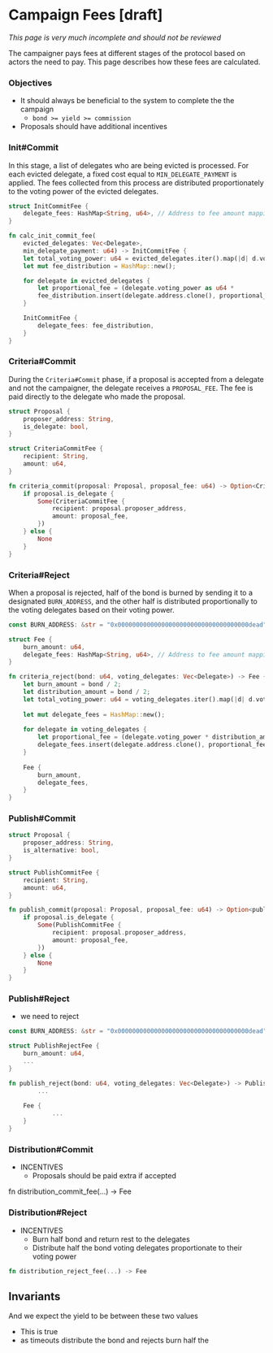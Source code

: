 # Campaign Fees [draft]

*This page is very much incomplete and should not be reviewed*

The campaigner pays fees at different stages of the protocol based on actors the need to pay. This page describes how these fees are calculated.

### Objectives

- It should always be beneficial to the system to complete the the campaign
    - `bond >= yield >= commission`
- Proposals should have additional incentives

### Init#Commit

In this stage, a list of delegates who are being evicted is processed. For each evicted delegate, a fixed cost equal to `MIN_DELEGATE_PAYMENT` is applied. The fees collected from this process are distributed proportionately to the voting power of the evicted delegates.

```rust
struct InitCommitFee {
    delegate_fees: HashMap<String, u64>, // Address to fee amount mapping
}

fn calc_init_commit_fee(
    evicted_delegates: Vec<Delegate>, 
    min_delegate_payment: u64) -> InitCommitFee {
    let total_voting_power: u64 = evicted_delegates.iter().map(|d| d.voting_power).sum();
    let mut fee_distribution = HashMap::new();

    for delegate in evicted_delegates {
        let proportional_fee = (delegate.voting_power as u64 *               min_delegate_payment) / total_voting_power;
        fee_distribution.insert(delegate.address.clone(), proportional_fee);
    }

    InitCommitFee {
        delegate_fees: fee_distribution,
    }
}
```

### Criteria#Commit

During the `Criteria#Commit` phase, if a proposal is accepted from a delegate and not the campaigner, the delegate receives a `PROPOSAL_FEE`. The fee is paid directly to the delegate who made the proposal.

```rust
struct Proposal {
    proposer_address: String,
    is_delegate: bool,
}

struct CriteriaCommitFee {
    recipient: String,
    amount: u64,
}

fn criteria_commit(proposal: Proposal, proposal_fee: u64) -> Option<CriteriaCommitFee> {
    if proposal.is_delegate {
        Some(CriteriaCommitFee {
            recipient: proposal.proposer_address,
            amount: proposal_fee,
        })
    } else {
        None
    }
}
```

### Criteria#Reject

When a proposal is rejected, half of the bond is burned by sending it to a designated `BURN_ADDRESS`, and the other half is distributed proportionally to the voting delegates based on their voting power.

```rust
const BURN_ADDRESS: &str = "0x000000000000000000000000000000000000dead";

struct Fee {
    burn_amount: u64,
    delegate_fees: HashMap<String, u64>, // Address to fee amount mapping
}

fn criteria_reject(bond: u64, voting_delegates: Vec<Delegate>) -> Fee {
    let burn_amount = bond / 2;
    let distribution_amount = bond / 2;
    let total_voting_power: u64 = voting_delegates.iter().map(|d| d.voting_power).sum();
    
    let mut delegate_fees = HashMap::new();
    
    for delegate in voting_delegates {
        let proportional_fee = (delegate.voting_power * distribution_amount) / total_voting_power;
        delegate_fees.insert(delegate.address.clone(), proportional_fee);
    }
    
    Fee {
        burn_amount,
        delegate_fees,
    }
}
```

### Publish#Commit

```rust
struct Proposal {
    proposer_address: String,
    is_alternative: bool,
}

struct PublishCommitFee {
    recipient: String,
    amount: u64,
}

fn publish_commit(proposal: Proposal, proposal_fee: u64) -> Option<publishCommitFee> {
    if proposal.is_delegate {
        Some(PublishCommitFee {
            recipient: proposal.proposer_address,
            amount: proposal_fee,
        })
    } else {
        None
    }
}
```

### Publish#Reject

- we need to reject

```rust
const BURN_ADDRESS: &str = "0x000000000000000000000000000000000000dead";

struct PublishRejectFee {
    burn_amount: u64,
    ...
}

fn publish_reject(bond: u64, voting_delegates: Vec<Delegate>) -> PublishRejectFee {
		...
    
    Fee {
			...
    }
}
```

### Distribution#Commit

- INCENTIVES
    - Proposals should be paid extra if accepted

fn distribution_commit_fee(...) -> Fee

### Distribution#Reject

- INCENTIVES
    - Burn half bond and return rest to the delegates
    - Distribute half the bond voting delegates proportionate to their voting power

```rust
fn distribution_reject_fee(...) -> Fee
```

### 

## Invariants

And we expect the yield to be between these two values

- This is true
- as timeouts distribute the bond and rejects burn half the